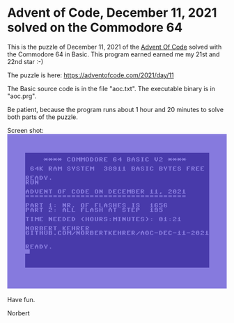 # Advent of Code, December 11, 2021 solved on the Commodore 64
This is the puzzle of December 11, 2021 of the [Advent Of Code](https://adventofcode.com/) solved with the Commodore 64 in Basic. This program earned earned me my 21st and 22nd star :-)

The puzzle is here: https://adventofcode.com/2021/day/11

The Basic source code is in the file "aoc.txt". The executable binary is in "aoc.prg".

Be patient, because the program runs about 1 hour and 20 minutes to solve both parts of the puzzle.

Screen shot: 
![Advent of Code, Dec 11, 2021 on the C64](https://github.com/norbertkehrer/aoc-dec-11-2021/blob/main/c64_aoc_dec_11_2021.PNG "Advent of Code, Dec 11, 2021 on the C64")

Have fun.

Norbert

